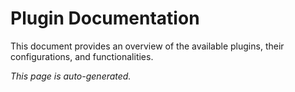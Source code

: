# Plugin Documentation

This document provides an overview of the available plugins, their configurations, and functionalities.

_This page is auto-generated._


